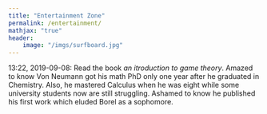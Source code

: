 ```yaml
---
title: "Entertainment Zone"
permalink: /entertainment/
mathjax: "true"
header:
    image: "/imgs/surfboard.jpg"
---
```


13:22, 2019-09-08: Read the book *an itroduction to game theory*. Amazed to know Von Neumann got his math PhD only one year after he graduated in Chemistry. Also, he mastered Calculus when he was eight while some university students now are still struggling. Ashamed to know he published his first work which eluded Borel as a sophomore.
